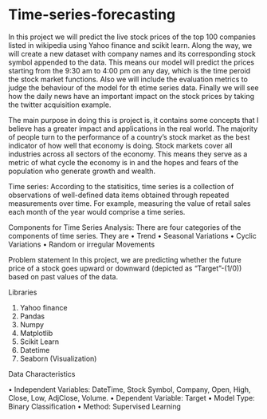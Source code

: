 # Time-series-forecasting

In this project we will predict the live stock prices of the top 100 companies listed in wikipedia using Yahoo finance and scikit learn. Along the way, we will create a new dataset with company names and its corresponding stock symbol appended to the data. This means our model will predict the prices starting from the 9:30 am to 4:00 pm on any day, which is the time peroid the stock market functions.  Also we  will include the evaluation metrics to judge the behaviour of the model for th etime series data. Finally we will see how the daily news have an important impact on the stock prices by taking the twitter acquisition example.

The main purpose in doing this is project is, it contains some concepts that I believe has a greater impact and applications in the real world. The majority of people turn to the performance of a country’s stock market as the best indicator of how well that economy is doing. Stock markets cover all industries across all sectors of the economy. This means they serve as a metric of what cycle the economy is in and the hopes and fears of the population who generate growth and wealth.

Time series:
According to the statisitics, time series is a collection of observations of well-defined data items obtained through repeated measurements over time. For example, measuring the value of retail sales each month of the year would comprise a time series. 

Components for Time Series Analysis:
There are four categories of the components of time series. They are
•	Trend
•	Seasonal Variations
•	Cyclic Variations
•	Random or irregular Movements

Problem statement
In this project, we are predicting whether the future price of a stock goes upward or downward (depicted as “Target”-(1/0)) based on past values of the data.

Libraries
1.	Yahoo finance
2.	Pandas
3.	Numpy
4.	Matplotlib
5.	Scikit Learn
6.	Datetime
7.	Seaborn (Visualization)



Data Characteristics

•	Independent Variables: DateTime, Stock Symbol, Company, Open, High, Close, Low, AdjClose, Volume.
•	Dependent Variable: Target
•	Model Type: Binary Classification
•	Method: Supervised Learning

